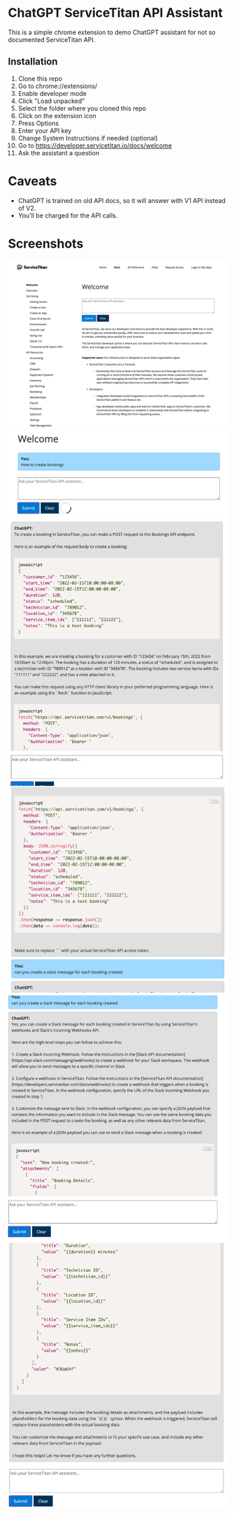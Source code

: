 # ChatGPT ServiceTitan API Assistant

This is a simple chrome extension to demo ChatGPT assistant for not so documented ServiceTitan API.

## Installation

1. Clone this repo
2. Go to chrome://extensions/
3. Enable developer mode
4. Click "Load unpacked"
5. Select the folder where you cloned this repo
7. Click on the extension icon
1. Press Options
8. Enter your API key
1. Change System Instructions if needed (optional)
6. Go to https://developer.servicetitan.io/docs/welcome
1. Ask the assistant a question

# Caveats
- ChatGPT is trained on old API docs, so it will answer with V1 API instead of V2.
- You'll be charged for the API calls.

# Screenshots
![Screenshot](https://raw.githubusercontent.com/DrMegavolt/chatgpt-servicetitan-api-assistant/main/screenshots/overview.png)
![Screenshot](https://raw.githubusercontent.com/DrMegavolt/chatgpt-servicetitan-api-assistant/main/screenshots/1.png)
![Screenshot](https://raw.githubusercontent.com/DrMegavolt/chatgpt-servicetitan-api-assistant/main/screenshots/2.png)
![Screenshot](https://raw.githubusercontent.com/DrMegavolt/chatgpt-servicetitan-api-assistant/main/screenshots/3.png)
![Screenshot](https://raw.githubusercontent.com/DrMegavolt/chatgpt-servicetitan-api-assistant/main/screenshots/4.png)
![Screenshot](https://raw.githubusercontent.com/DrMegavolt/chatgpt-servicetitan-api-assistant/main/screenshots/5.png)

